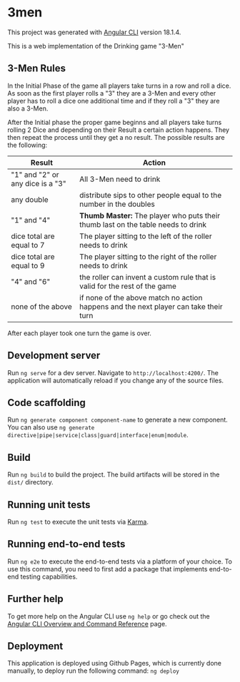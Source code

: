 # 3men

This project was generated with [Angular CLI](https://github.com/angular/angular-cli) version 18.1.4.

This is a web implementation of the Drinking game "3-Men"

## 3-Men Rules

In the Initial Phase of the game all players take turns in a row and roll a dice. As soon as the first player rolls a "3" they are a 3-Men and every other player has to roll a dice one additional time and if they roll a "3" they are also a 3-Men.

After the Initial phase the proper game beginns and all players take turns rolling 2 Dice and depending on their Result a certain action happens. They then repeat the process until they get a no result. The possible results are the following:

| Result | Action |
| ------ | ------ |
| "1" and "2" or any dice is a "3" | All 3-Men need to drink |
| any double | distribute sips to other people equal to the number in the doubles |
| "1" and "4" | **Thumb Master:** The player who puts their thumb last on the table needs to drink |
| dice total are equal to 7 | The player sitting to the left of the roller needs to drink |
| dice total are equal to 9 | The player sitting to the right of the roller needs to drink|
| "4" and "6" | the roller can invent a custom rule that is valid for the rest of the game |
| none of the above | if none of the above match no action happens and the next player can take their turn |

After each player took one turn the game is over.


## Development server

Run `ng serve` for a dev server. Navigate to `http://localhost:4200/`. The application will automatically reload if you change any of the source files.

## Code scaffolding

Run `ng generate component component-name` to generate a new component. You can also use `ng generate directive|pipe|service|class|guard|interface|enum|module`.

## Build

Run `ng build` to build the project. The build artifacts will be stored in the `dist/` directory.

## Running unit tests

Run `ng test` to execute the unit tests via [Karma](https://karma-runner.github.io).

## Running end-to-end tests

Run `ng e2e` to execute the end-to-end tests via a platform of your choice. To use this command, you need to first add a package that implements end-to-end testing capabilities.

## Further help

To get more help on the Angular CLI use `ng help` or go check out the [Angular CLI Overview and Command Reference](https://angular.dev/tools/cli) page.

## Deployment

This application is deployed using Github Pages, which is currently done manually, to deploy run the following command:
`ng deploy`